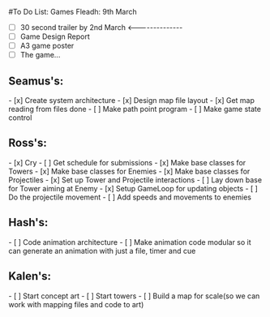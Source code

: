#To Do List:
Games Fleadh: 9th March
- [ ] 30 second trailer by 2nd March <--------------
- [ ] Game Design Report
- [ ] A3 game poster
- [ ] The game...

<h2>Seamus's:</h2>
- [x] Create system architecture
- [x] Design map file layout
- [x] Get map reading from files done
- [ ] Make path point program
- [ ] Make game state control

<h2>Ross's:</h2>
- [x] Cry
- [ ] Get schedule for submissions
- [x] Make base classes for Towers
- [x] Make base classes for Enemies
- [x] Make base classes for Projectiles
- [x] Set up Tower and Projectile interactions
- [ ] Lay down base for Tower aiming at Enemy
- [x] Setup GameLoop for updating objects
- [ ] Do the projectile movement
- [ ] Add speeds and movements to enemies

<h2>Hash's:</h2>
- [ ] Code animation architecture
- [ ] Make animation code modular so it can generate an animation with just a file, timer and cue

<h2>Kalen's:</h2>
- [ ] Start concept art
- [ ] Start towers
- [ ] Build a map for scale(so we can work with mapping files and code to art)
